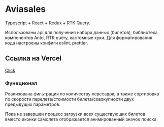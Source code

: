 # Aviasales

Typescript + React + Redux + RTK Query.

Использованы api для получения набора данных (билетов), библиотека компонентов Antd, RTK query, кастомные хуки. Для форматирования кода настроены конфиги eslint, prettier.

## Ссылка на Vercel

[Click](https://aviasales-bay-iota.vercel.app/ 'Come on')

### Функционал

Реализована фильтрация по количеству пересадок, а также сортировка по скорости перелета/стоимости билета/совокупности двух предыдущих параметров.

Пока не завершен процесс загрузки всех существующих билетов вместо иконки самолета отображается анимированный значок поиска.
